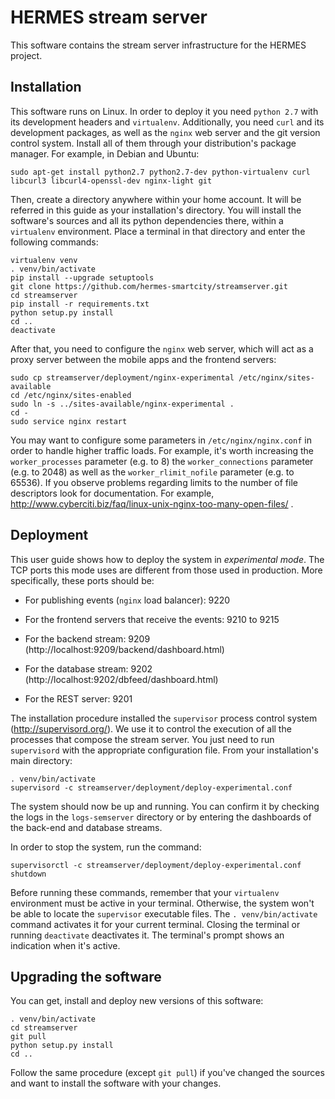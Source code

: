 HERMES stream server
=====================

This software contains the stream server infrastructure
for the HERMES project.


Installation
--------------

This software runs on Linux.
In order to deploy it you need `python 2.7` with its development headers
and `virtualenv`.
Additionally, you need `curl` and its development packages,
as well as the `nginx` web server
and the git version control system.
Install all of them through your distribution's package manager.
For example, in Debian and Ubuntu:

```shell
sudo apt-get install python2.7 python2.7-dev python-virtualenv curl libcurl3 libcurl4-openssl-dev nginx-light git
```

Then, create a directory anywhere within your home account.
It will be referred in this guide as your installation's directory.
You will install the software's sources and all its python dependencies there,
within a `virtualenv` environment.
Place a terminal in that directory and enter the following commands:

```shell
virtualenv venv
. venv/bin/activate
pip install --upgrade setuptools
git clone https://github.com/hermes-smartcity/streamserver.git
cd streamserver
pip install -r requirements.txt
python setup.py install
cd ..
deactivate
```

After that, you need to configure the `nginx` web server,
which will act as a proxy server between the mobile apps
and the frontend servers:

```shell
sudo cp streamserver/deployment/nginx-experimental /etc/nginx/sites-available
cd /etc/nginx/sites-enabled
sudo ln -s ../sites-available/nginx-experimental .
cd -
sudo service nginx restart
```

You may want to configure some parameters in `/etc/nginx/nginx.conf` in order
to handle higher traffic loads.
For example, it's worth increasing
the `worker_processes` parameter (e.g. to 8)
the `worker_connections` parameter (e.g. to 2048)
as well as the `worker_rlimit_nofile` parameter (e.g. to 65536).
If you observe problems regarding limits to the number of file descriptors
look for documentation.
For example,
http://www.cyberciti.biz/faq/linux-unix-nginx-too-many-open-files/ .


Deployment
------------

This user guide shows how to deploy the system in *experimental mode*.
The TCP ports this mode uses are different from those used in production.
More specifically, these ports should be:

- For publishing events (`nginx` load balancer): 9220

- For the frontend servers that receive the events: 9210 to 9215

- For the backend stream: 9209 (http://localhost:9209/backend/dashboard.html)

- For the database stream: 9202 (http://localhost:9202/dbfeed/dashboard.html)

- For the REST server: 9201


The installation procedure installed the `supervisor` process control system
(http://supervisord.org/).
We use it to control the execution of all the processes
that compose the stream server.
You just need to run `supervisord` with the appropriate configuration file.
From your installation's main directory:

```shell
. venv/bin/activate
supervisord -c streamserver/deployment/deploy-experimental.conf
```
The system should now be up and running.
You can confirm it by checking the logs in the `logs-semserver` directory
or by entering the dashboards of the back-end and database streams.

In order to stop the system, run the command:

```shell
supervisorctl -c streamserver/deployment/deploy-experimental.conf shutdown
```

Before running these commands, remember that your `virtualenv` environment
must be active in your terminal.
Otherwise, the system won't be able to locate the `supervisor` executable files.
The `. venv/bin/activate` command activates it for your current terminal.
Closing the terminal or running `deactivate` deactivates it.
The terminal's prompt shows an indication when it's active.


Upgrading the software
------------------------

You can get, install and deploy new versions of this software:

```shell
. venv/bin/activate
cd streamserver
git pull
python setup.py install
cd ..
```

Follow the same procedure (except `git pull`)
if you've changed the sources and want to install
the software with your changes.

